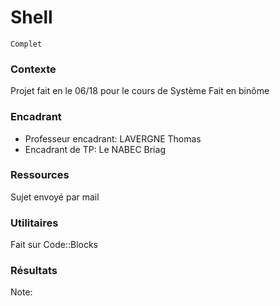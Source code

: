 # Shell

```
Complet
```

### Contexte
Projet fait en le 06/18 pour le cours de Système
Fait en binôme

### Encadrant
* Professeur encadrant: LAVERGNE Thomas
* Encadrant de TP: Le NABEC Briag

### Ressources
Sujet envoyé par mail

### Utilitaires
Fait sur Code::Blocks

### Résultats
Note:
